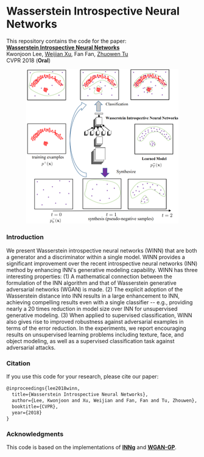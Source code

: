 # Wasserstein Introspective Neural Networks


This repository contains the code for the paper:
<br>
[**Wasserstein Introspective Neural Networks**](http://pages.ucsd.edu/%7Eztu/publication/cvpr18_winn.pdf)
<br>
Kwonjoon Lee, [Weijian Xu](https://weijianxu.com/about.html), Fan Fan, [Zhuowen Tu](http://pages.ucsd.edu/~ztu/)   
CVPR 2018 (**Oral**)
<p align='center'>
  <img src='WINN-algorithm.png' width="400px">
</p>

### Introduction

   We present Wasserstein introspective neural networks (WINN) that are both a generator and a discriminator within a single model. WINN provides a significant improvement over the recent introspective neural networks (INN) method by enhancing INN's generative modeling capability. WINN has three interesting properties: (1) A mathematical connection between the formulation of the INN algorithm and that of Wasserstein generative adversarial networks (WGAN) is made. (2) The explicit adoption of the Wasserstein distance into INN results in a large enhancement to INN, achieving compelling results even with a single classifier -- e.g., providing nearly a 20 times reduction in model size over INN for unsupervised generative modeling. (3) When applied to supervised classification, WINN also gives rise to improved robustness against adversarial examples in terms of the error reduction. In the experiments, we report encouraging results on unsupervised learning problems including texture, face, and object modeling, as well as a supervised classification task against adversarial attacks.
   
### Citation

If you use this code for your research, please cite our paper:
```
@inproceedings{lee2018winn,
  title={Wasserstein Introspective Neural Networks},
  author={Lee, Kwonjoon and Xu, Weijian and Fan, Fan and Tu, Zhouwen},
  booktitle={CVPR},
  year={2018}
}
```

### Acknowledgments

This code is based on the implementations of [**INNg**](https://github.com/intermilan/inng) and [**WGAN-GP**](https://github.com/igul222/improved_wgan_training).
